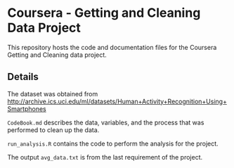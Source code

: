 Coursera - Getting and Cleaning Data Project
==========================================

This repository hosts the code and documentation files for the Coursera Getting and Cleaning data project.

## Details

The dataset was obtained from http://archive.ics.uci.edu/ml/datasets/Human+Activity+Recognition+Using+Smartphones

`CodeBook.md` describes the data, variables, and the process that was performed to clean up the data.

`run_analysis.R` contains the code to perform the analysis for the project.

The output `avg_data.txt` is from the last requirement of the project.